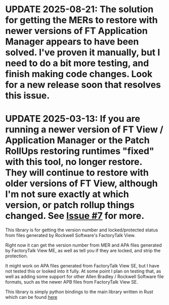 # UPDATE 2025-08-21: The solution for getting the MERs to restore with newer versions of FT Application Manager appears to have been solved. I've proven it manually, but I need to do a bit more testing, and finish making code changes. Look for a new release soon that resolves this issue.

# UPDATE 2025-03-13: If you are running a newer version of FT View / Application Manager or the Patch RollUps restoring runtimes "fixed" with this tool, no longer restore. They will continue to restore with older versions of FT View, although I'm not sure exactly at which version, or patch rollup things changed. See [Issue #7](https://github.com/Vadoola/ab_versions_rs/issues/7) for more.

This library is for getting the version number and locked/protected status from files generated by Rockwell Software's FactoryTalk View.

Right now it can get the version number from MER and APA files generated by FactoryTalk View ME, as well as tell you if they are locked, and strip the protection.

It might work on APA files generated from FactoryTalk View SE, but I have not tested this or looked into it fully.
At some point I plan on testing that, as well as adding some support for other Allen Bradley / Rockwell Software file formats, such as the newer APB files from FactoryTalk View SE.

This library is simply python bindings to the main library written in Rust which can be found [here](https://github.com/Vadoola/ab_versions_rs)
